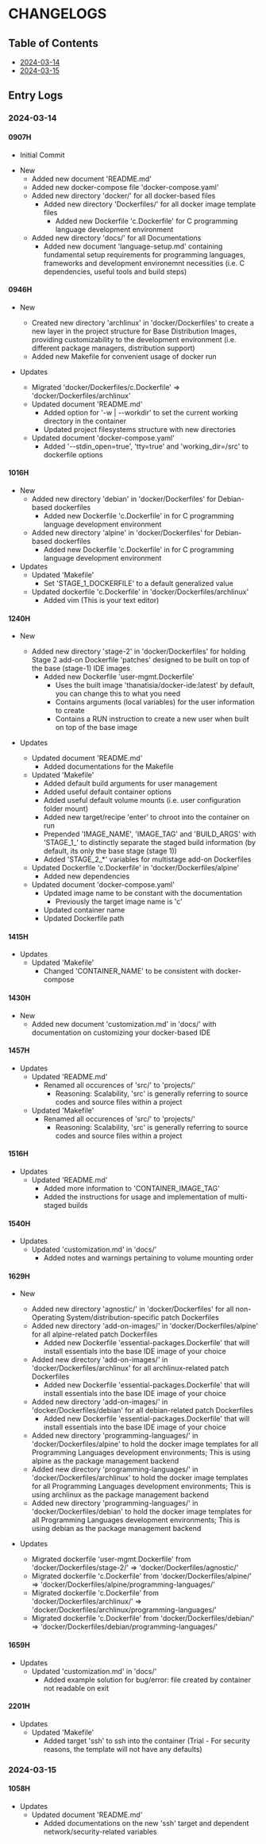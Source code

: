 # CHANGELOGS

## Table of Contents
+ [2024-03-14](#2024-03-14)
+ [2024-03-15](#2024-03-15)

## Entry Logs
### 2024-03-14
#### 0907H
+ Initial Commit

- New
    + Added new document 'README.md'
    + Added new docker-compose file 'docker-compose.yaml'
    - Added new directory 'docker/' for all docker-based files 
        - Added new directory 'Dockerfiles/' for all docker image template files 
            + Added new Dockerfile 'c.Dockerfile' for C programming language development environment
    - Added new directory 'docs/' for all Documentations 
        + Added new document 'language-setup.md' containing fundamental setup requirements for programming languages, frameworks and development environemnt necessities (i.e. C dependencies, useful tools and build steps)

#### 0946H
- New
    - Created new directory 'archlinux' in 'docker/Dockerfiles' to create a new layer in the project structure for Base Distribution Images, providing customizability to the development environment (i.e. different package managers, distribution support)
    - Added new Makefile for convenient usage of docker run

- Updates
    - Migrated 'docker/Dockerfiles/c.Dockerfile' => 'docker/Dockerfiles/archlinux'
    - Updated document 'README.md'
        + Added option for '-w | --workdir' to set the current working directory in the container
        + Updated project filesystems structure with new directories
    - Updated document 'docker-compose.yaml'
        + Added '--stdin_open=true', 'tty=true' and 'working_dir=/src' to dockerfile options

#### 1016H
- New
    - Added new directory 'debian' in 'docker/Dockerfiles' for Debian-based dockerfiles
        + Added new Dockerfile 'c.Dockerfile' in for C programming language development environment
    - Added new directory 'alpine' in 'docker/Dockerfiles' for Debian-based dockerfiles
        + Added new Dockerfile 'c.Dockerfile' in for C programming language development environment
- Updates
    - Updated 'Makefile'
        + Set 'STAGE_1_DOCKERFILE' to a default generalized value
    - Updated dockerfile 'c.Dockerfile' in 'docker/Dockerfiles/archlinux'
        + Added vim (This is your text editor)

#### 1240H
- New
    - Added new directory 'stage-2' in 'docker/Dockerfiles' for holding Stage 2 add-on Dockerfile 'patches' designed to be built on top of the base (stage-1) IDE images
        - Added new Dockerfile 'user-mgmt.Dockerfile'
            + Uses the built image 'thanatisia/docker-ide:latest' by default, you can change this to what you need
            + Contains arguments (local variables) for the user information to create
            + Contains a RUN instruction to create a new user when built on top of the base image

- Updates
    - Updated document 'README.md'
        + Added documentations for the Makefile
    - Updated 'Makefile'
        + Added default build arguments for user management
        + Added useful default container options 
        + Added useful default volume mounts (i.e. user configuration folder mount)
        + Added new target/recipe 'enter' to chroot into the container on run
        + Prepended 'IMAGE_NAME', 'IMAGE_TAG' and 'BUILD_ARGS' with 'STAGE_1_' to distinctly separate the staged build information (by default, its only the base stage (stage 1))
        + Added 'STAGE_2_*' variables for multistage add-on Dockerfiles
    - Updated Dockerfile 'c.Dockerfile' in 'docker/Dockerfiles/alpine'
        + Added new dependencies
    - Updated document 'docker-compose.yaml'
        - Updated image name to be constant with the documentation
            + Previously the target image name is 'c'
        + Updated container name
        + Updated Dockerfile path

#### 1415H
- Updates
    - Updated 'Makefile'
        + Changed 'CONTAINER_NAME' to be consistent with docker-compose

#### 1430H
- New
    - Added new document 'customization.md' in 'docs/' with documentation on customizing your docker-based IDE

#### 1457H
- Updates
    - Updated 'README.md'
        - Renamed all occurences of 'src/' to 'projects/'
            + Reasoning: Scalability, 'src' is generally referring to source codes and source files within a project
    - Updated 'Makefile'
        - Renamed all occurences of 'src/' to 'projects/'
            + Reasoning: Scalability, 'src' is generally referring to source codes and source files within a project

#### 1516H
- Updates
    - Updated 'README.md'
        + Added more information to 'CONTAINER_IMAGE_TAG'
        + Added the instructions for usage and implementation of multi-staged builds

#### 1540H
- Updates
    - Updated 'customization.md' in 'docs/'
        + Added notes and warnings pertaining to volume mounting order

#### 1629H
- New
    + Added new directory 'agnostic/' in 'docker/Dockerfiles' for all non-Operating System/distribution-specific patch Dockerfiles
    - Added new directory 'add-on-images/' in 'docker/Dockerfiles/alpine' for all alpine-related patch Dockerfiles
        + Added new Dockerfile 'essential-packages.Dockerfile' that will install essentials into the base IDE image of your choice
    - Added new directory 'add-on-images/' in 'docker/Dockerfiles/archlinux' for all archlinux-related patch Dockerfiles
        + Added new Dockerfile 'essential-packages.Dockerfile' that will install essentials into the base IDE image of your choice
    - Added new directory 'add-on-images/' in 'docker/Dockerfiles/debian' for all debian-related patch Dockerfiles
        + Added new Dockerfile 'essential-packages.Dockerfile' that will install essentials into the base IDE image of your choice
    + Added new directory 'programming-languages/' in 'docker/Dockerfiles/alpine' to hold the docker image templates for all Programming Languages development environments; This is using alpine as the package management backend
    + Added new directory 'programming-languages/' in 'docker/Dockerfiles/archlinux' to hold the docker image templates for all Programming Languages development environments; This is using archlinux as the package management backend
    + Added new directory 'programming-languages/' in 'docker/Dockerfiles/debian' to hold the docker image templates for all Programming Languages development environments; This is using debian as the package management backend

- Updates
    + Migrated dockerfile 'user-mgmt.Dockerfile' from 'docker/Dockerfiles/stage-2/' => 'docker/Dockerfiles/agnostic/'
    + Migrated dockerfile 'c.Dockerfile' from 'docker/Dockerfiles/alpine/' => 'docker/Dockerfiles/alpine/programming-languages/'
    + Migrated dockerfile 'c.Dockerfile' from 'docker/Dockerfiles/archlinux/' => 'docker/Dockerfiles/archlinux/programming-languages/'
    + Migrated dockerfile 'c.Dockerfile' from 'docker/Dockerfiles/debian/' => 'docker/Dockerfiles/debian/programming-languages/'

#### 1659H
- Updates
    - Updated 'customization.md' in 'docs/'
        + Added example solution for bug/error: file created by container not readable on exit

#### 2201H
- Updates
    - Updated 'Makefile'
        + Added target 'ssh' to ssh into the container (Trial - For security reasons, the template will not have any defaults)

### 2024-03-15
#### 1058H
- Updates
    - Updated document 'README.md'
        + Added documentations on the new 'ssh' target and dependent network/security-related variables

